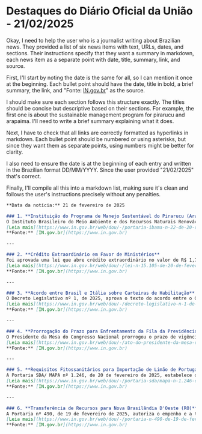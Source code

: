 # Destaques do Diário Oficial da União - 21/02/2025

<think>
Okay, I need to help the user who is a journalist writing about Brazilian news. They provided a list of six news items with text, URLs, dates, and sections. Their instructions specify that they want a summary in markdown, each news item as a separate point with date, title, summary, link, and source.

First, I'll start by noting the date is the same for all, so I can mention it once at the beginning. Each bullet point should have the date, title in bold, a brief summary, the link, and "Fonte: [IN.gov.br](https://www.in.gov.br)" as the source.

I should make sure each section follows this structure exactly. The titles should be concise but descriptive based on their sections. For example, the first one is about the sustainable management program for pirarucu and arapaima. I'll need to write a brief summary explaining what it does.

Next, I have to check that all links are correctly formatted as hyperlinks in markdown. Each bullet point should be numbered or using asterisks, but since they want them as separate points, using numbers might be better for clarity.

I also need to ensure the date is at the beginning of each entry and written in the Brazilian format DD/MM/YYYY. Since the user provided "21/02/2025" that's correct.

Finally, I'll compile all this into a markdown list, making sure it's clean and follows the user's instructions precisely without any penalties.
</think>

```markdown
**Data da notícia:** 21 de fevereiro de 2025  

### 1. **Instituição do Programa de Manejo Sustentável do Pirarucu (Arapaima gigas) e Conservação dos Ecossistemas de Várzea**
O Instituto Brasileiro do Meio Ambiente e dos Recursos Naturais Renováveis (IBAMA) publicou uma portaria que institui o Programa de Manejo Sustentável do Pirarucu e a conservação dos ecossistemas de várzea. Este programa tem como objetivo promover a sustentabilidade na gestão desse importante peixe amazônico e preservar os habitats associados.  
[Leia mais](https://www.in.gov.br/web/dou/-/portaria-ibama-n-22-de-20-de-fevereiro-de-2025-613972227)  
**Fonte:** [IN.gov.br](https://www.in.gov.br)

---

### 2. **Crédito Extraordinário em Favor de Ministérios**
Foi aprovada uma lei que abre crédito extraordinário no valor de R$ 1,7 bilhão destinado ao Ministério da Agricultura e Pecuária (MAP), Ministério da Ciência, Tecnologia e Inovação (MCTIC), Ministério do Desenvolvimento Agrário (MDA) e Ministério da Proteção Ambiental (MPOR). O recurso será utilizado para financiar ações prioritárias nestes ministérios.  
[Leia mais](https://www.in.gov.br/web/dou/-/lei-n-15.105-de-20-de-fevereiro-de-2025-613968642)  
**Fonte:** [IN.gov.br](https://www.in.gov.br)

---

### 3. **Acordo entre Brasil e Itália sobre Carteiras de Habilitação**
O Decreto Legislativo nº 1, de 2025, aprova o texto do acordo entre o Governo da República Italiana e o Governo da República Federativa do Brasil, concernente ao reconhecimento recíproco das Carteiras de Habilitação. Este acordo facilitará a mobilidade entre os dois países para os titulares destas carteiras.  
[Leia mais](https://www.in.gov.br/web/dou/-/decreto-legislativo-n-1-de-2025-*-613971085)  
**Fonte:** [IN.gov.br](https://www.in.gov.br)

---

### 4. **Prorrogação do Prazo para Enfrentamento da Fila da Previdência Social**
O Presidente da Mesa do Congresso Nacional prorrogou o prazo de vigência do Programa de Enfrentamento à Fila da Previdência Social. A medida visa garantir que as ações implementadas pelo governo continuem a ser executadas para reduzir os tempos de espera nos serviços previdenciários.  
[Leia mais](https://www.in.gov.br/web/dou/-/ato-do-presidente-da-mesa-do-congresso-n-1-de-2025-613974082)  
**Fonte:** [IN.gov.br](https://www.in.gov.br)

---

### 5. **Requisitos Fitossanitários para Importação de Limão de Portugal**
A Portaria SDA/ MAPA nº 1.246, de 20 de fevereiro de 2025, estabelece os requisitos fitossanitários necessários para a importação de frutos frescos de limão citrus limon de Portugal. A medida visa garantir que as exigências sanitárias sejam cumpridas para evitar danos à agricultura brasileira.  
[Leia mais](https://www.in.gov.br/web/dou/-/portaria-sda/mapa-n-1.246-de-20-de-fevereiro-de-2025-613985451)  
**Fonte:** [IN.gov.br](https://www.in.gov.br)

---

### 6. **Transferência de Recursos para Nova Brasilândia D'Oeste (RO)**
A Portaria nº 490, de 19 de fevereiro de 2025, autoriza o empenho e a transferência de recursos ao Município de Nova Brasilândia D'Oeste, estado de Rondônia, para execução de ações de Defesa Civil. O município receberá R$ 7,4 milhões destinados a atender necessidades emergentes na área.  
[Leia mais](https://www.in.gov.br/web/dou/-/portaria-n-490-de-19-de-fevereiro-de-2025-613977987)  
**Fonte:** [IN.gov.br](https://www.in.gov.br)
```